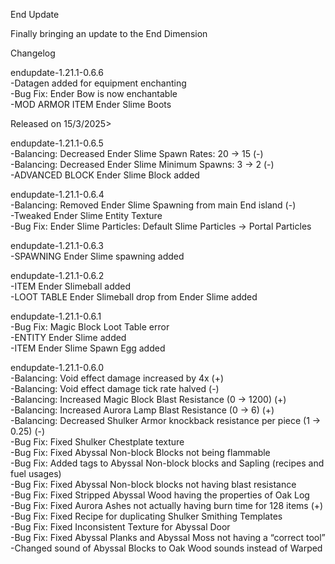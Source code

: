 End Update 

Finally bringing an update to the End Dimension

Changelog

endupdate-1.21.1-0.6.6 <br/>
-Datagen added for equipment enchanting <br/>
-Bug Fix: Ender Bow is now enchantable <br/>
-MOD ARMOR ITEM Ender Slime Boots <br/>
 
Released on 15/3/2025>

endupdate-1.21.1-0.6.5 <br/>
-Balancing: Decreased Ender Slime Spawn Rates: 20 -> 15 (-) <br/>
-Balancing: Decreased Ender Slime Minimum Spawns: 3 -> 2 (-) <br/>
-ADVANCED BLOCK Ender Slime Block added <br/>

endupdate-1.21.1-0.6.4 <br/>
-Balancing: Removed Ender Slime Spawning from main End island (-) <br/>
-Tweaked Ender Slime Entity Texture <br/>
-Bug Fix: Ender Slime Particles: Default Slime Particles -> Portal Particles <br/>

endupdate-1.21.1-0.6.3 <br/>
-SPAWNING Ender Slime spawning added <br/>

endupdate-1.21.1-0.6.2 <br/>
-ITEM Ender Slimeball added <br/>
-LOOT TABLE Ender Slimeball drop from Ender Slime added <br/>


endupdate-1.21.1-0.6.1 <br/>
-Bug Fix: Magic Block Loot Table error <br/>
-ENTITY Ender Slime added <br/>
-ITEM Ender Slime Spawn Egg added <br/>

endupdate-1.21.1-0.6.0 <br/>
-Balancing: Void effect damage increased by 4x (+) <br/>
-Balancing: Void effect damage tick rate halved (-) <br/>
-Balancing: Increased Magic Block Blast Resistance (0 -> 1200) (+) <br/>
-Balancing: Increased Aurora Lamp Blast Resistance (0 -> 6) (+) <br/>
-Balancing: Decreased Shulker Armor knockback resistance per piece (1 -> 0.25) (-) <br/>
-Bug Fix: Fixed Shulker Chestplate texture <br/>
-Bug Fix: Fixed Abyssal Non-block Blocks not being flammable <br/>
-Bug Fix: Added tags to Abyssal Non-block blocks and Sapling (recipes and fuel usages) <br/>
-Bug Fix: Fixed Abyssal Non-block blocks not having blast resistance <br/>
-Bug Fix: Fixed Stripped Abyssal Wood having the properties of Oak Log <br/>
-Bug Fix: Fixed Aurora Ashes not actually having burn time for 128 items (+) <br/>
-Bug Fix: Fixed Recipe for duplicating Shulker Smithing Templates <br/>
-Bug Fix: Fixed Inconsistent Texture for Abyssal Door <br/>
-Bug Fix: Fixed Abyssal Planks and Abyssal Moss not having a “correct tool” <br/>
-Changed sound of Abyssal Blocks to Oak Wood sounds instead of Warped <br/>
